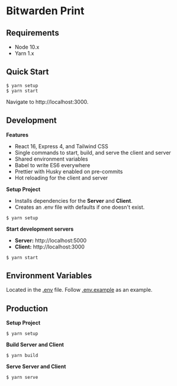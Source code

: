 # Bitwarden Print

## Requirements

- Node 10.x
- Yarn 1.x

## Quick Start

```
$ yarn setup
$ yarn start
```

Navigate to http://localhost:3000.

## Development

**Features**

- React 16, Express 4, and Tailwind CSS
- Single commands to start, build, and serve the client and server
- Shared environment variables
- Babel to write ES6 everywhere
- Prettier with Husky enabled on pre-commits
- Hot reloading for the client and server

**Setup Project**

- Installs dependencies for the **Server** and **Client**.
- Creates an .env file with defaults if one doesn't exist.

```
$ yarn setup
```

**Start development servers**

- **Server:** http://localhost:5000
- **Client:** http://localhost:3000

```
$ yarn start
```

## Environment Variables

Located in the [.env](.env) file. Follow [.env.example](.env.example) as an example.

## Production

**Setup Project**

```
$ yarn setup
```

**Build Server and Client**

```
$ yarn build
```

**Serve Server and Client**

```
$ yarn serve
```
